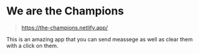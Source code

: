# We are the Champions

> https://the-champions.netlify.app/

This is an amazing app that you can send meassege as well as clear them with a click on them.



